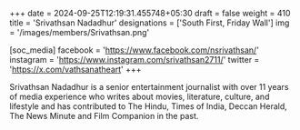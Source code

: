 +++
date = 2024-09-25T12:19:31.455748+05:30
draft = false
weight = 410
title = 'Srivathsan Nadadhur'
designations = ['South First, Friday Wall']
img = '/images/members/Srivathsan.png'

[soc_media]
facebook = 'https://www.facebook.com/nsrivathsan/'
instagram = 'https://www.instagram.com/srivathsan2711/'
twitter = 'https://x.com/vathsanatheart'
+++

Srivathsan Nadadhur is a senior entertainment journalist with over 11 years of media experience who writes about movies, literature, culture, and lifestyle and has contributed to The Hindu, Times of India, Deccan Herald, The News Minute and Film Companion in the past.
